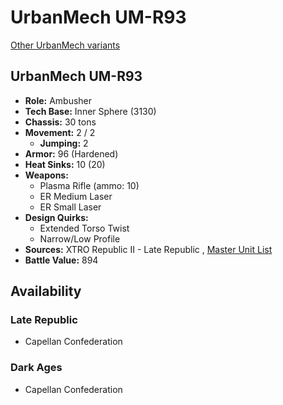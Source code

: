 # UrbanMech UM-R93 

[Other UrbanMech variants](../urbanmech.md) 

## UrbanMech UM-R93 

- **Role:** Ambusher 
- **Tech Base:** Inner Sphere (3130) 
- **Chassis:** 30 tons 
- **Movement:** 2 / 2 
  - **Jumping:** 2 
- **Armor:** 96 (Hardened) 
- **Heat Sinks:** 10 (20) 
- **Weapons:** 
  - Plasma Rifle (ammo: 10) 
  - ER Medium Laser 
  - ER Small Laser 
- **Design Quirks:** 
  - Extended Torso Twist 
  - Narrow/Low Profile 
- **Sources:** XTRO Republic II - Late Republic , [Master Unit List](http://masterunitlist.info/Unit/Details/7344/urbanmech-um-r93) 
- **Battle Value:** 894 

## Availability 

### Late Republic 

- Capellan Confederation 

### Dark Ages 

- Capellan Confederation 

